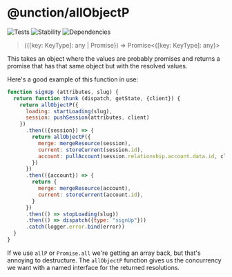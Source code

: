 # @unction/allObjectP


![Tests][BADGE_TRAVIS]
![Stability][BADGE_STABILITY]
![Dependencies][BADGE_DEPENDENCY]

> ({[key: KeyType]: any | Promise<any>}) => Promise<{[key: KeyType]: any}>

This takes an object where the values are probably promises and returns a promise that has that same object but with the resolved values.

Here's a good example of this function in use:

``` javascript
function signUp (attributes, slug) {
  return function thunk (dispatch, getState, {client}) {
    return allObjectP({
      loading: startLoading(slug),
      session: pushSession(attributes, client)
    })
      .then(({session}) => {
        return allObjectP({
          merge: mergeResource(session),
          current: storeCurrent(session.id),
          account: pullAccount(session.relationship.account.data.id, client),
        })
      })
      .then(({account}) => {
        return {
          merge: mergeResource(account),
          current: storeCurrent(account.id),
        }
      })
      .then(() => stopLoading(slug))
      .then(() => dispatch({type: "signUp"}))
      .catch(logger.error.bind(error))
  }
}
```

If we use `allP` or `Promise.all` we're getting an array back, but that's annoying to destructure. The `allObjectP` function gives us the concurrency we want with a named interface for the returned resolutions.

[BADGE_TRAVIS]: https://img.shields.io/travis/krainboltgreene/unction.js.svg?maxAge=2592000&style=flat-square

[BADGE_STABILITY]: https://img.shields.io/badge/stability-strong-green.svg?maxAge=2592000&style=flat-square
[BADGE_DEPENDENCY]: https://img.shields.io/david/krainboltgreene/unction.js.svg?maxAge=2592000&style=flat-square
